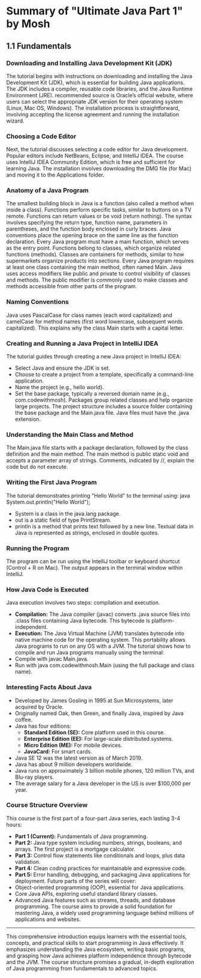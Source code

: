 ﻿# Summary of "Ultimate Java Part 1" by Mosh
## 1.1 Fundamentals
### Downloading and Installing Java Development Kit (JDK)
The tutorial begins with instructions on downloading and installing the Java Development Kit (JDK), which is essential for building Java applications. The JDK includes a compiler, reusable code libraries, and the Java Runtime Environment (JRE). recommended source is Oracle’s official website, where users can select the appropriate JDK version for their operating system (Linux, Mac OS, Windows). The installation process is straightforward, involving accepting the license agreement and running the installation wizard.
### Choosing a Code Editor
Next, the tutorial discusses selecting a code editor for Java development. Popular editors include NetBeans, Eclipse, and IntelliJ IDEA. The course uses IntelliJ IDEA Community Edition, which is free and sufficient for learning Java. The installation involves downloading the DMG file (for Mac) and moving it to the Applications folder.
### Anatomy of a Java Program
The smallest building block in Java is a function (also called a method when inside a class). Functions perform specific tasks, similar to buttons on a TV remote. Functions can return values or be void (return nothing). The syntax involves specifying the return type, function name, parameters in parentheses, and the function body enclosed in curly braces. Java conventions place the opening brace on the same line as the function declaration.
Every Java program must have a main function, which serves as the entry point. Functions belong to classes, which organize related functions (methods). Classes are containers for methods, similar to how supermarkets organize products into sections. Every Java program requires at least one class containing the main method, often named Main.
Java uses access modifiers like public and private to control visibility of classes and methods. The public modifier is commonly used to make classes and methods accessible from other parts of the program.
### Naming Conventions
Java uses PascalCase for class names (each word capitalized) and camelCase for method names (first word lowercase, subsequent words capitalized). This explains why the class Main starts with a capital letter.
### Creating and Running a Java Project in IntelliJ IDEA
The tutorial guides through creating a new Java project in IntelliJ IDEA:
- Select Java and ensure the JDK is set.
- Choose to create a project from a template, specifically a command-line application.
- Name the project (e.g., hello world).
- Set the base package, typically a reversed domain name (e.g., com.codewithmosh). Packages group related classes and help organize large projects.
The project structure includes a source folder containing the base package and the Main.java file. Java files must have the .java extension.
### Understanding the Main Class and Method
The Main.java file starts with a package declaration, followed by the class definition and the main method. The main method is public static void and accepts a parameter array of strings. Comments, indicated by //, explain the code but do not execute.
### Writing the First Java Program
The tutorial demonstrates printing "Hello World" to the terminal using:
java
System.out.println("Hello World");

- System is a class in the java.lang package.
- out is a static field of type PrintStream.
- println is a method that prints text followed by a new line.
Textual data in Java is represented as strings, enclosed in double quotes.
### Running the Program
The program can be run using the IntelliJ toolbar or keyboard shortcut (Control + R on Mac). The output appears in the terminal window within IntelliJ.
### How Java Code is Executed
Java execution involves two steps: compilation and execution.
- **Compilation:** The Java compiler (javac) converts .java source files into .class files containing Java bytecode. This bytecode is platform-independent.
- **Execution:** The Java Virtual Machine (JVM) translates bytecode into native machine code for the operating system. This portability allows Java programs to run on any OS with a JVM.
The tutorial shows how to compile and run Java programs manually using the terminal:
- Compile with javac Main.java.
- Run with java com.codewithmosh.Main (using the full package and class name).
### Interesting Facts About Java
- Developed by James Gosling in 1995 at Sun Microsystems, later acquired by Oracle.
- Originally named Oak, then Green, and finally Java, inspired by Java coffee.
- Java has four editions:
  - **Standard Edition (SE):** Core platform used in this course.
  - **Enterprise Edition (EE):** For large-scale distributed systems.
  - **Micro Edition (ME):** For mobile devices.
  - **JavaCard:** For smart cards.
- Java SE 12 was the latest version as of March 2019.
- Java has about 9 million developers worldwide.
- Java runs on approximately 3 billion mobile phones, 120 million TVs, and Blu-ray players.
- The average salary for a Java developer in the US is over $100,000 per year.
### Course Structure Overview
This course is the first part of a four-part Java series, each lasting 3-4 hours:
- **Part 1 (Current):** Fundamentals of Java programming.
- **Part 2:** Java type system including numbers, strings, booleans, and arrays. The first project is a mortgage calculator.
- **Part 3:** Control flow statements like conditionals and loops, plus data validation.
- **Part 4:** Clean coding practices for maintainable and expressive code.
- **Part 5:** Error handling, debugging, and packaging Java applications for deployment.
Future parts of the series will cover:
- Object-oriented programming (OOP), essential for Java applications.
- Core Java APIs, exploring useful standard library classes.
- Advanced Java features such as streams, threads, and database programming.
The course aims to provide a solid foundation for mastering Java, a widely used programming language behind millions of applications and websites.
---
This comprehensive introduction equips learners with the essential tools, concepts, and practical skills to start programming in Java effectively. It emphasizes understanding the Java ecosystem, writing basic programs, and grasping how Java achieves platform independence through bytecode and the JVM. The course structure promises a gradual, in-depth exploration of Java programming from fundamentals to advanced topics.
